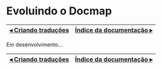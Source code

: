 # Evoluindo o Docmap

[◂ Criando traduções](07-criando-traducoes.md) | [Índice da documentação ▸](indice.md)
-- | --

Em desenvolvimento...

[◂ Criando traduções](07-criando-traducoes.md) | [Índice da documentação ▸](indice.md)
-- | --
